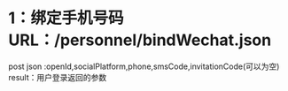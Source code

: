 # 1：绑定手机号码 URL：/personnel/bindWechat.json
post json :openId,socialPlatform,phone,smsCode,invitationCode(可以为空)
result：用户登录返回的参数
